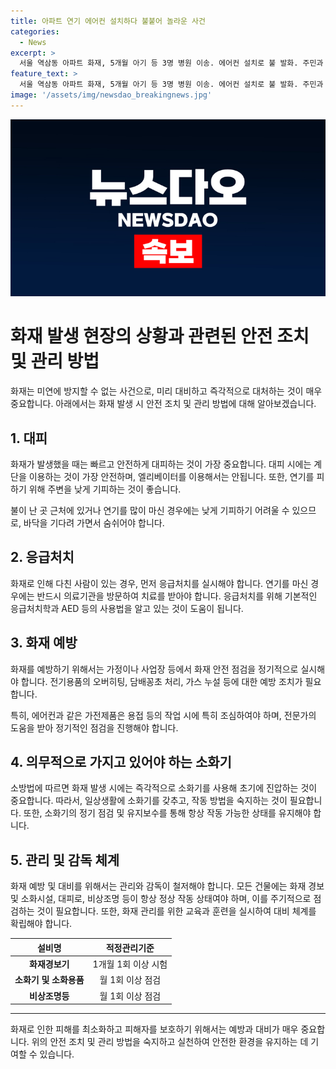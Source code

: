 ```yaml
---
title: 아파트 연기 에어컨 설치하다 불붙어 놀라운 사건
categories:
  - News
excerpt: >
  서울 역삼동 아파트 화재, 5개월 아기 등 3명 병원 이송. 에어컨 설치로 불 발화. 주민과 초등학교 대피. 경찰 조사 중.
feature_text: >
  서울 역삼동 아파트 화재, 5개월 아기 등 3명 병원 이송. 에어컨 설치로 불 발화. 주민과 초등학교 대피. 경찰 조사 중.
image: '/assets/img/newsdao_breakingnews.jpg'
---
```


<p><img src="/assets/img/newsdao_breakingnews.jpg" alt="firstkoreanews 속보" /></p>

<h1>화재 발생 현장의 상황과 관련된 안전 조치 및 관리 방법</h1>

<p data-ke-size="size16">화재는 미연에 방지할 수 없는 사건으로, 미리 대비하고 즉각적으로 대처하는 것이 매우 중요합니다. 아래에서는 화재 발생 시 안전 조치 및 관리 방법에 대해 알아보겠습니다.</p>

<h2 data-ke-size="size26">1. <b>대피</b></h2>

<p data-ke-size="size16">화재가 발생했을 때는 빠르고 안전하게 대피하는 것이 가장 중요합니다. 대피 시에는 계단을 이용하는 것이 가장 안전하며, 엘리베이터를 이용해서는 안됩니다. 또한, 연기를 피하기 위해 주변을 낮게 기피하는 것이 좋습니다.</p>

<p data-ke-size="size16">불이 난 곳 근처에 있거나 연기를 많이 마신 경우에는 낮게 기피하기 어려울 수 있으므로, 바닥을 기다려 가면서 숨쉬어야 합니다.</p>

<h2 data-ke-size="size26">2. <b>응급처치</b></h2>

<p data-ke-size="size16">화재로 인해 다친 사람이 있는 경우, 먼저 응급처치를 실시해야 합니다. 연기를 마신 경우에는 반드시 의료기관을 방문하여 치료를 받아야 합니다. 응급처치를 위해 기본적인 응급처치학과 AED 등의 사용법을 알고 있는 것이 도움이 됩니다.</p>

<h2 data-ke-size="size26">3. <b>화재 예방</b></h2>

<p data-ke-size="size16">화재를 예방하기 위해서는 가정이나 사업장 등에서 화재 안전 점검을 정기적으로 실시해야 합니다. 전기용품의 오버히팅, 담배꽁초 처리, 가스 누설 등에 대한 예방 조치가 필요합니다.</p>

<p data-ke-size="size16">특히, 에어컨과 같은 가전제품은 용접 등의 작업 시에 특히 조심하여야 하며, 전문가의 도움을 받아 정기적인 점검을 진행해야 합니다.</p>

<h2 data-ke-size="size26">4. <b>의무적으로 가지고 있어야 하는 소화기</b></h2>

<p data-ke-size="size16">소방법에 따르면 화재 발생 시에는 즉각적으로 소화기를 사용해 초기에 진압하는 것이 중요합니다. 따라서, 일상생활에 소화기를 갖추고, 작동 방법을 숙지하는 것이 필요합니다. 또한, 소화기의 정기 점검 및 유지보수를 통해 항상 작동 가능한 상태를 유지해야 합니다.</p>

<h2 data-ke-size="size26">5. <b>관리 및 감독 체계</b></h2>

<p data-ke-size="size16">화재 예방 및 대비를 위해서는 관리와 감독이 철저해야 합니다. 모든 건물에는 화재 경보 및 소화시설, 대피로, 비상조명 등이 항상 정상 작동 상태여야 하며, 이를 주기적으로 점검하는 것이 필요합니다. 또한, 화재 관리를 위한 교육과 훈련을 실시하여 대비 체계를 확립해야 합니다.</p>

<table>
    <thead>
        <tr>
            <th>설비명</th>
            <th>적정관리기준</th>
        </tr>
    </thead>
    <tbody>
        <tr>
            <td style="text-align: center; height: 17px;"><b>화재경보기</b></td>
            <td style="text-align: center; height: 17px;">1개월 1회 이상 시험</td>
        </tr>
        <tr>
            <td style="text-align: center; height: 17px;"><b>소화기 및 소화용품</b></td>
            <td style="text-align: center; height: 17px;">월 1회 이상 점검</td>
        </tr>
        <tr>
            <td style="text-align: center; height: 17px;"><b>비상조명등</b></td>
            <td style="text-align: center; height: 17px;">월 1회 이상 점검</td>
        </tr>
    </tbody>
</table>

<hr>

<p data-ke-size="size16">화재로 인한 피해를 최소화하고 피해자를 보호하기 위해서는 예방과 대비가 매우 중요합니다. 위의 안전 조치 및 관리 방법을 숙지하고 실천하여 안전한 환경을 유지하는 데 기여할 수 있습니다.</p>

